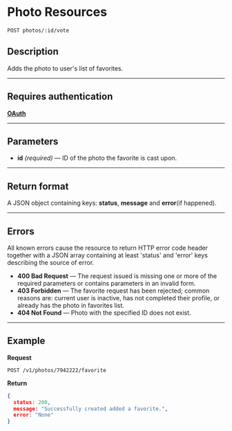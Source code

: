 # Photo Resources

    POST photos/:id/vote

## Description
Adds the photo to user's list of favorites.

***

## Requires authentication
**[OAuth][]**

***

## Parameters

- **id** _(required)_ — ID of the photo the favorite is cast upon.

***

## Return format
A JSON object containing keys: **status**, **message** and **error**(if happened).

***

## Errors
All known errors cause the resource to return HTTP error code header together with a JSON array containing at least 'status' and 'error' keys describing the source of error.

- **400 Bad Request** — The request issued is missing one or more of the required parameters or contains parameters in an invalid form.
- **403 Forbidden** — The favorite request has been rejected; common reasons are: current user is inactive, has not completed their profile, or already has the photo in favorites list.
- **404 Not Found** — Photo with the specified ID does not exist.

***

## Example
**Request**

    POST /v1/photos/7942222/favorite

**Return**
``` json
{
  status: 200,
  message: "Successfully created added a favorite.",
  error: "None"
}
```

[OAuth]: https://github.com/500px/api-documentation/tree/master/authentication
[full format]: https://github.com/500px/api-documentation/blob/master/basics/formats_and_terms.md#full-format